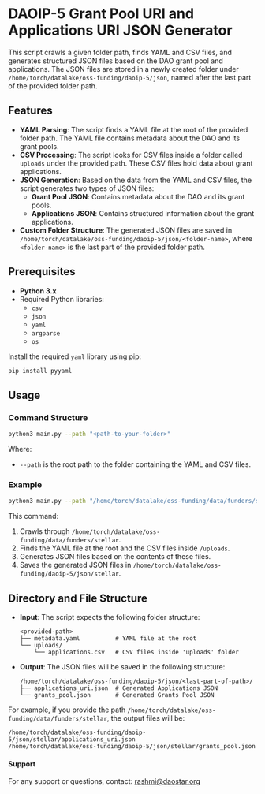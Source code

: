 
# DAOIP-5 Grant Pool URI and Applications URI JSON Generator

This script crawls a given folder path, finds YAML and CSV files, and generates structured JSON files based on the DAO grant pool and applications. The JSON files are stored in a newly created folder under `/home/torch/datalake/oss-funding/daoip-5/json`, named after the last part of the provided folder path.

## Features

- **YAML Parsing**: The script finds a YAML file at the root of the provided folder path. The YAML file contains metadata about the DAO and its grant pools.
- **CSV Processing**: The script looks for CSV files inside a folder called `uploads` under the provided path. These CSV files hold data about grant applications.
- **JSON Generation**: Based on the data from the YAML and CSV files, the script generates two types of JSON files:
  - **Grant Pool JSON**: Contains metadata about the DAO and its grant pools.
  - **Applications JSON**: Contains structured information about the grant applications.
- **Custom Folder Structure**: The generated JSON files are saved in `/home/torch/datalake/oss-funding/daoip-5/json/<folder-name>`, where `<folder-name>` is the last part of the provided folder path.

## Prerequisites

- **Python 3.x**
- Required Python libraries:
  - `csv`
  - `json`
  - `yaml`
  - `argparse`
  - `os`

Install the required `yaml` library using pip:

```bash
pip install pyyaml
```

## Usage

### Command Structure

```bash
python3 main.py --path "<path-to-your-folder>"
```

Where:
- `--path` is the root path to the folder containing the YAML and CSV files.

### Example

```bash
python3 main.py --path "/home/torch/datalake/oss-funding/data/funders/stellar"
```

This command:
1. Crawls through `/home/torch/datalake/oss-funding/data/funders/stellar`.
2. Finds the YAML file at the root and the CSV files inside `/uploads`.
3. Generates JSON files based on the contents of these files.
4. Saves the generated JSON files in `/home/torch/datalake/oss-funding/daoip-5/json/stellar`.

## Directory and File Structure

- **Input**: The script expects the following folder structure:
  
  ```
  <provided-path>
  ├── metadata.yaml          # YAML file at the root
  └── uploads/
      └── applications.csv   # CSV files inside 'uploads' folder
  ```

- **Output**: The JSON files will be saved in the following structure:

  ```
  /home/torch/datalake/oss-funding/daoip-5/json/<last-part-of-path>/
  ├── applications_uri.json  # Generated Applications JSON
  └── grants_pool.json       # Generated Grants Pool JSON
  ```

For example, if you provide the path `/home/torch/datalake/oss-funding/data/funders/stellar`, the output files will be:

```
/home/torch/datalake/oss-funding/daoip-5/json/stellar/applications_uri.json
/home/torch/datalake/oss-funding/daoip-5/json/stellar/grants_pool.json
```
#### Support
For any support or questions, contact: rashmi@daostar.org